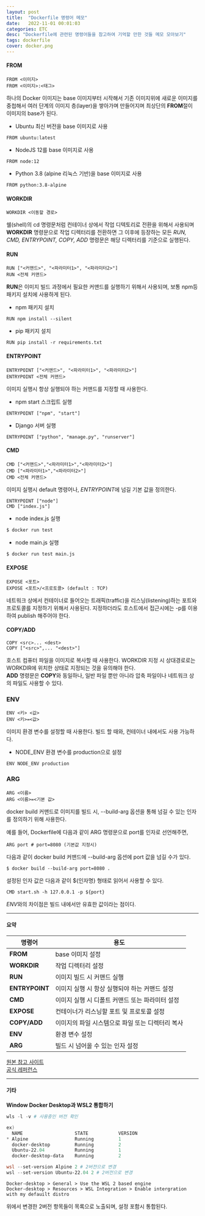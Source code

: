 ```yaml
---
layout: post
title:  "Dockerfile 명령어 메모"
date:   2022-11-01 00:01:03
categories: ETC
desc: "Dockerfile에 관련된 명령어들을 참고하여 기억할 만한 것들 메모 모아보기"
tags: dockerfile
cover: docker.png
---
```


#### FROM

```
FROM <이미지>
FROM <이미지>:<태그>
```

하나의 Docker 이미지는 base 이미지부터 시작해서 기존 이미지위에 새로운 이미지를 중첩해서 여러 단계의 이미지 층(layer)을 쌓아가며 만들어지며 최상단의 **FROM**절이 이미지의 base가 된다.

- Ubuntu 최신 버전을 base 이미지로 사용
```
FROM ubuntu:latest
```

- NodeJS 12를 base 이미지로 사용
```
FROM node:12
```

- Python 3.8 (alpine 리눅스 기반)을 base 이미지로 사용
```
FROM python:3.8-alpine
```

#### WORKDIR 

```
WORKDIR <이동할 경로>
```

쉘(shell)의 cd 명령문처럼 컨테이너 상에서 작업 디텍토리로 전환을 위해서 사용되며 **WORKDIR** 명령문으로 작업 디렉터리를 전환하면 그 이후에 등장하는 모든 *RUN, CMD, ENTRYPOINT, COPY, ADD* 명령문은 해당 디렉터리를 기준으로 실행된다.

#### RUN 

```
RUN ["<커맨드>", "<파라미터1>", "<파라미터2>"]
RUN <전체 커맨드>
```

**RUN**은 이미지 빌드 과정에서 필요한 커맨드를 실행하기 위해서 사용되며, 보통 npm등 패키지 설치에 사용하게 된다.

- npm 패키지 설치
```
RUN npm install --silent
```

- pip 패키지 설치
```
RUN pip install -r requirements.txt
```

#### ENTRYPOINT 

```
ENTRYPOINT ["<커맨드>", "<파라미터1>", "<파라미터2>"]
ENTRYPOINT <전체 커맨드>
```

이미지 실행시 항상 실행되야 하는 커맨드를 지정할 때 사용한다.

- npm start 스크립트 실행
```
ENTRYPOINT ["npm", "start"]
```

- Django 서버 실행
```
ENTRYPOINT ["python", "manage.py", "runserver"]
```

#### CMD 

```
CMD ["<커맨드>","<파라미터1>","<파라미터2>"]
CMD ["<파라미터1>","<파라미터2>"]
CMD <전체 커맨드>
```

이미지 실행시 default 명령어나, *ENTRYPOINT*에 넘길 기본 값을 정의한다.

```
ENTRYPOINT ["node"]
CMD ["index.js"]
```

- node index.js 실행
```bash
$ docker run test
```

- node main.js 실행
```bash
$ docker run test main.js
```

#### EXPOSE 

```
EXPOSE <포트>
EXPOSE <포트>/<프로토콜> (default : TCP)
```

네트워크 상에서 컨테이너로 들어오는 트래픽(traffic)을 리스닝(listening)하는 포트와 프로토콜를 지정하기 위해서 사용된다. 지정하더라도 호스트에서 접근시에는 -p를 이용하여 publish 해주어야 한다.

#### COPY/ADD

```
COPY <src>... <dest>
COPY ["<src>",... "<dest>"]
```

호스트 컴퓨터 파일을 이미지로 복사할 때 사용한다. WORKDIR 지정 시 상대경로로는 WORKDIR에 위치한 상태로 지정되는 것을 유의해야 한다.   
**ADD** 명령문은 **COPY**와 동일하나, 일반 파일 뿐만 아니라 압축 파일이나 네트워크 상의 파일도 사용할 수 있다.

### ENV

```
ENV <키> <값>
ENV <키>=<값>
```

이미지 환경 변수를 설정할 때 사용한다. 빌드 할 때와, 컨테이너 내에서도 사용 가능하다.

- NODE_ENV 환경 변수를 production으로 설정
```
ENV NODE_ENV production
```

### ARG

```
ARG <이름>
ARG <이름>=<기본 값>
```

docker build 커맨드로 이미지를 빌드 시, --build-arg 옵션을 통해 넘길 수 있는 인자를 정의하기 위해 사용한다.   

예를 들어, Dockerfile에 다음과 같이 ARG 명령문으로 port를 인자로 선언해주면,

```
ARG port # port=8080 (기본값 지정시)
```

다음과 같이 docker build 커맨드에 --build-arg 옵션에 port 값을 넘길 수가 있다.

```
$ docker build --build-arg port=8080 .
```

설정된 인자 값은 다음과 같이 ${인자명} 형태로 읽어서 사용할 수 있다.

```
CMD start.sh -h 127.0.0.1 -p ${port}
```

*ENV*와의 차이점은 빌드 내에서만 유효한 값이라는 점이다.

---

#### 요약

|명령어|용도|
|----|----|
|**FROM**|base 이미지 설정|
|**WORKDIR**|작업 디렉터리 설정|
|**RUN**|이미지 빌드 시 커맨드 실행|
|**ENTRYPOINT**|이미지 실행 시 항상 실행되야 하는 커맨드 설정|
|**CMD**|이미지 실행 시 디폴트 커맨드 또는 파라미터 설정|
|**EXPOSE**|컨테이너가 리스닝할 포트 및 프로토콜 설정|
|**COPY/ADD**|이미지의 파일 시스템으로 파일 또는 디렉터리 복사|
|**ENV**|환경 변수 설정|
|**ARG**|빌드 시 넘어올 수 있는 인자 설정|

   
[원본 참고 사이트][link]   
[공식 레퍼런스][link2]

---

#### 기타

**Window Docker Desktop과 WSL2 통합하기**


```powershell
wls -l -v # 사용중인 버전 확인

ex)
  NAME                   STATE           VERSION
* Alpine                 Running         1
  docker-desktop         Running         2
  Ubuntu-22.04           Running         1
  docker-desktop-data    Running         2

wsl --set-version Alpine 2 # 2버전으로 변경
wsl --set-version Ubuntu-22.04 2 # 2버전으로 변경
```

`Docker-desktop > General > Use the WSL 2 based engine`   
`Docker-desktop > Resources > WSL Integration > Enable intergration with my defauilt distro`

위에서 변경한 2버전 항목들이 목록으로 노출되며, 설정 포함시 통합된다.


[link]: https://www.daleseo.com/dockerfile/
[link2]: https://docs.docker.com/engine/reference/builder/
